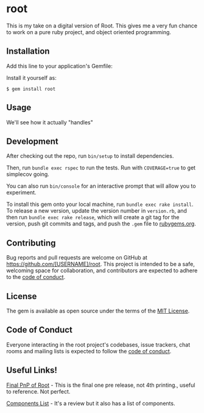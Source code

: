 # root

This is my take on a digital version of Root.
This gives me a very fun chance to work on a pure ruby project, and object oriented programming.

## Installation

Add this line to your application's Gemfile:

Install it yourself as:

    $ gem install root

## Usage

We'll see how it actually "handles"

## Development

After checking out the repo, run `bin/setup` to install dependencies.

Then, run `bundle exec rspec` to run the tests. Run with `COVERAGE=true` to get simplecov going.

You can also run `bin/console` for an interactive prompt that will allow you to experiment.

To install this gem onto your local machine, run `bundle exec rake install`.
To release a new version, update the version number in `version.rb`, and then run `bundle exec rake release`, which will create a git tag for the version, push git commits and tags, and push the `.gem` file to [rubygems.org](https://rubygems.org).

## Contributing

Bug reports and pull requests are welcome on GitHub at https://github.com/[USERNAME]/root. This project is intended to be a safe, welcoming space for collaboration, and contributors are expected to adhere to the [code of conduct](https://github.com/[USERNAME]/root/blob/master/CODE_OF_CONDUCT.md).


## License

The gem is available as open source under the terms of the [MIT License](https://opensource.org/licenses/MIT).

## Code of Conduct

Everyone interacting in the root project's codebases, issue trackers, chat rooms and mailing lists is expected to follow the [code of conduct](https://github.com/[USERNAME]/root/blob/master/CODE_OF_CONDUCT.md).

## Useful Links!
[Final PnP of Root](https://drive.google.com/drive/folders/1i9-iCUDzfGMs7HjFHhahwMS6efvvfX5w) - This is the final one pre release, not 4th printing., useful to reference. Not perfect.


[Components List](https://geekdad.com/2018/11/reaping-the-rewards-geekdad-digs-root/) - It's a review but it also has a list of components.
